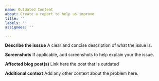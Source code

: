 ```yaml
---
name: Outdated Content
about: Create a report to help us improve
title: ''
labels: ''
assignees: ''

---
```


**Describe the isssue**
A clear and concise description of what the issue is.

**Screenshots**
If applicable, add screenshots to help explain your the issue.

**Affected blog post(s)**
Link here the post that is outdated

**Additional context**
Add any other context about the problem here.
